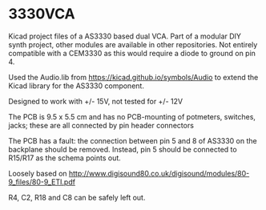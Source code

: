 # 3330VCA

Kicad project files of a AS3330 based dual VCA. Part of a modular DIY synth project, other modules are available in other repositories. Not entirely compatible with a CEM3330 as this would require a diode to ground on pin 4.

Used the Audio.lib from https://kicad.github.io/symbols/Audio to extend the Kicad library for the AS3330 component.

Designed to work with +/- 15V, not tested for +/- 12V

The PCB is 9.5 x 5.5 cm and has no PCB-mounting of potmeters, switches, jacks; these are all connected by pin header connectors

The PCB  has a fault: the connection between pin 5 and 8 of AS3330 on the backplane should be removed. Instead, pin 5 should be connected to R15/R17 as the schema points out.

Loosely based on http://www.digisound80.co.uk/digisound/modules/80-9_files/80-9_ETI.pdf

R4, C2, R18 and C8 can be safely left out.

